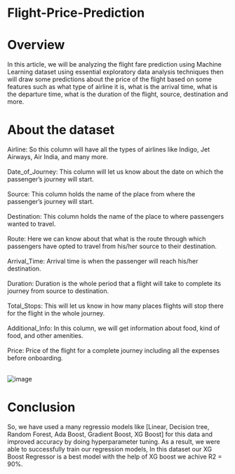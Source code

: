 # Flight-Price-Prediction
# Overview
In this article, we will be analyzing the flight fare prediction using Machine Learning dataset using essential exploratory data analysis techniques then will draw some predictions about the price of the flight based on some features such as what type of airline it is, what is the arrival time, what is the departure time, what is the duration of the flight, source, destination and more.

# About the dataset
Airline: So this column will have all the types of airlines like Indigo, Jet Airways, Air India, and many more.<br><br>
Date_of_Journey: This column will let us know about the date on which the passenger’s journey will start.<br><br>
Source: This column holds the name of the place from where the passenger’s journey will start.<br><br>
Destination: This column holds the name of the place to where passengers wanted to travel.<br><br>
Route: Here we can know about that what is the route through which passengers have opted to travel from his/her source to their destination.<br><br>
Arrival_Time: Arrival time is when the passenger will reach his/her destination.<br><br>
Duration: Duration is the whole period that a flight will take to complete its journey from source to destination.<br><br>
Total_Stops: This will let us know in how many places flights will stop there for the flight in the whole journey.<br><br>
Additional_Info: In this column, we will get information about food, kind of food, and other amenities.<br><br>
Price: Price of the flight for a complete journey including all the expenses before onboarding.<br><br>

![image](https://github.com/zaid105/Flight-Price-Prediction/assets/142628044/d9ccddd9-c720-42a3-a563-12e94c21bca9)


# Conclusion
So, we have used a many regressio models like [Linear, Decision tree, Random Forest, Ada Boost, Gradient Boost, XG Boost] for this data and improved accuracy by doing hyperparameter tuning. As a result, we were able to successfully train our regression models, In this dataset our XG Boost Regressor is a best model with the help of XG boost we achive R2 = 90%.
